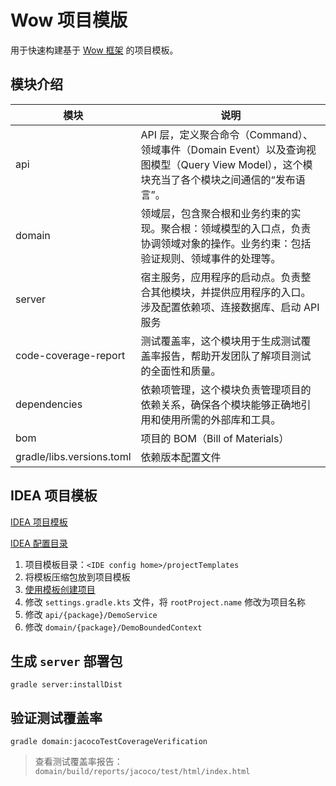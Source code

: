 # Wow 项目模版

用于快速构建基于 [Wow 框架](https://github.com/Ahoo-Wang/Wow) 的项目模板。

## 模块介绍

| 模块                        | 说明                                                                                         |
|---------------------------|--------------------------------------------------------------------------------------------|
| api                       | API 层，定义聚合命令（Command）、领域事件（Domain Event）以及查询视图模型（Query View Model），这个模块充当了各个模块之间通信的“发布语言”。 |
| domain                    | 领域层，包含聚合根和业务约束的实现。聚合根：领域模型的入口点，负责协调领域对象的操作。业务约束：包括验证规则、领域事件的处理等。                           |
| server                    | 宿主服务，应用程序的启动点。负责整合其他模块，并提供应用程序的入口。涉及配置依赖项、连接数据库、启动 API 服务                                  |
| code-coverage-report      | 测试覆盖率，这个模块用于生成测试覆盖率报告，帮助开发团队了解项目测试的全面性和质量。                                                 |
| dependencies              | 依赖项管理，这个模块负责管理项目的依赖关系，确保各个模块能够正确地引用和使用所需的外部库和工具。                                           |
| bom                       | 项目的 BOM（Bill of Materials）                                                                 |
| gradle/libs.versions.toml | 依赖版本配置文件                                                                                   |

## IDEA 项目模板

[IDEA 项目模板](https://www.jetbrains.com/help/idea/saving-project-as-template.html)

[IDEA 配置目录](https://www.jetbrains.com/help/idea/directories-used-by-the-ide-to-store-settings-caches-plugins-and-logs.html#config-directory)

1. 项目模板目录：`<IDE config home>/projectTemplates`
2. 将模板压缩包放到项目模板
3. [使用模板创建项目](https://www.jetbrains.com/help/idea/saving-project-as-template.html#create-project-from-template)
4. 修改 `settings.gradle.kts` 文件，将 `rootProject.name` 修改为项目名称
5. 修改 `api/{package}/DemoService`
6. 修改 `domain/{package}/DemoBoundedContext`

## 生成 `server` 部署包

```shell
gradle server:installDist
```

## 验证测试覆盖率

```shell
gradle domain:jacocoTestCoverageVerification
```

> 查看测试覆盖率报告：`domain/build/reports/jacoco/test/html/index.html`
